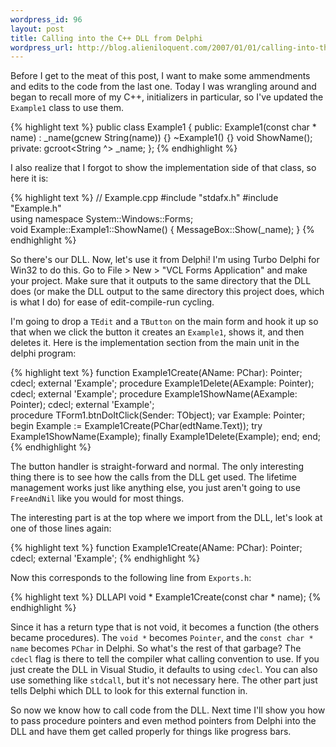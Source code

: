 ```yaml
--- 
wordpress_id: 96
layout: post
title: Calling into the C++ DLL from Delphi
wordpress_url: http://blog.alieniloquent.com/2007/01/01/calling-into-the-c-dll-from-delphi/
---
```

Before I get to the meat of this post, I want to make some ammendments and edits to the code from the last one.  Today I was wrangling around and began to recall more of my C++, initializers in particular, so I've updated the <code>Example1</code> class to use them.

{% highlight text %}
public class Example1
{
public:
  Example1(const char * name) : _name(gcnew String(name)) {}
  ~Example1() {}
  void ShowName();
private:
  gcroot&lt;String ^&gt; _name;
};
{% endhighlight %}

I also realize that I forgot to show the implementation side of that class, so here it is:

{% highlight text %}
// Example.cpp
#include "stdafx.h"
#include "Example.h"
<br />
using namespace System::Windows::Forms;
<br />
void Example::Example1::ShowName()
{
  MessageBox::Show(_name);
}
{% endhighlight %}

So there's our DLL.  Now, let's use it from Delphi!  I'm using Turbo Delphi for Win32 to do this.  Go to File &gt; New &gt; "VCL Forms Application" and make your project.  Make sure that it outputs to the same directory that the DLL does (or make the DLL output to the same directory this project does, which is what I do) for ease of edit-compile-run cycling.

I'm going to drop a <code>TEdit</code> and a <code>TButton</code> on the main form and hook it up so that when we click the button it creates an <code>Example1</code>, shows it, and then deletes it.  Here is the implementation section from the main unit in the delphi program:

{% highlight text %}
function Example1Create(AName: PChar): Pointer; 
  cdecl; external 'Example';
procedure Example1Delete(AExample: Pointer);
  cdecl; external 'Example';
procedure Example1ShowName(AExample: Pointer);
  cdecl; external 'Example';
<br />
procedure TForm1.btnDoItClick(Sender: TObject);
var
  Example: Pointer;
begin
  Example := Example1Create(PChar(edtName.Text));
  try
    Example1ShowName(Example);
  finally
    Example1Delete(Example);
  end;
end;
{% endhighlight %}

The button handler is straight-forward and normal.  The only interesting thing there is to see how the calls from the DLL get used.  The lifetime management works just like anything else, you just aren't going to use <code>FreeAndNil</code> like you would for most things.

The interesting part is at the top where we import from the DLL, let's look at one of those lines again:

{% highlight text %}
function Example1Create(AName: PChar): Pointer; 
  cdecl; external 'Example';
{% endhighlight %}

Now this corresponds to the following line from <code>Exports.h</code>:

{% highlight text %}
DLLAPI void * Example1Create(const char * name);
{% endhighlight %}

Since it has a return type that is not void, it becomes a function (the others became procedures).  The <code>void *</code> becomes <code>Pointer</code>, and the <code>const char * name</code> becomes <code>PChar</code> in Delphi.  So what's the rest of that garbage?  The <code>cdecl</code> flag is there to tell the compiler what calling convention to use.  If you just create the DLL in Visual Studio, it defaults to using <code>cdecl</code>.  You can also use something like <code>stdcall</code>, but it's not necessary here.  The other part just tells Delphi which DLL to look for this external function in.

So now we know how to call code from the DLL.  Next time I'll show you how to pass procedure pointers and even method pointers from Delphi into the DLL and have them get called properly for things like progress bars.
